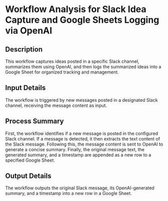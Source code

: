 # Workflow Analysis for Slack Idea Capture and Google Sheets Logging via OpenAI

## Description
This workflow captures ideas posted in a specific Slack channel, summarizes them using OpenAI, and then logs the summarized ideas into a Google Sheet for organized tracking and management.

## Input Details
The workflow is triggered by new messages posted in a designated Slack channel, receiving the message content as input.

## Process Summary
First, the workflow identifies if a new message is posted in the configured Slack channel. If a message is detected, it then extracts the text content of the Slack message. Following this, the message content is sent to OpenAI to generate a concise summary. Finally, the original message text, the generated summary, and a timestamp are appended as a new row to a specified Google Sheet.

## Output Details
The workflow outputs the original Slack message, its OpenAI-generated summary, and a timestamp into a new row in a Google Sheet.
